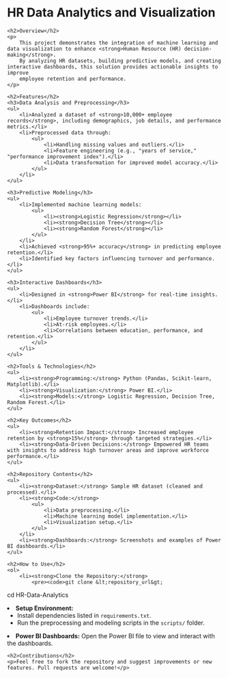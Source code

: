 <!DOCTYPE html>
<html>
<head>
    <title>HR Data Analytics and Visualization</title>
</head>
<body>
    <h1>HR Data Analytics and Visualization</h1>

    <h2>Overview</h2>
    <p>
        This project demonstrates the integration of machine learning and data visualization to enhance <strong>Human Resource (HR) decision-making</strong>. 
        By analyzing HR datasets, building predictive models, and creating interactive dashboards, this solution provides actionable insights to improve 
        employee retention and performance.
    </p>

    <h2>Features</h2>
    <h3>Data Analysis and Preprocessing</h3>
    <ul>
        <li>Analyzed a dataset of <strong>10,000+ employee records</strong>, including demographics, job details, and performance metrics.</li>
        <li>Preprocessed data through:
            <ul>
                <li>Handling missing values and outliers.</li>
                <li>Feature engineering (e.g., "years of service," "performance improvement index").</li>
                <li>Data transformation for improved model accuracy.</li>
            </ul>
        </li>
    </ul>

    <h3>Predictive Modeling</h3>
    <ul>
        <li>Implemented machine learning models:
            <ul>
                <li><strong>Logistic Regression</strong></li>
                <li><strong>Decision Tree</strong></li>
                <li><strong>Random Forest</strong></li>
            </ul>
        </li>
        <li>Achieved <strong>95%+ accuracy</strong> in predicting employee retention.</li>
        <li>Identified key factors influencing turnover and performance.</li>
    </ul>

    <h3>Interactive Dashboards</h3>
    <ul>
        <li>Designed in <strong>Power BI</strong> for real-time insights.</li>
        <li>Dashboards include:
            <ul>
                <li>Employee turnover trends.</li>
                <li>At-risk employees.</li>
                <li>Correlations between education, performance, and retention.</li>
            </ul>
        </li>
    </ul>

    <h2>Tools & Technologies</h2>
    <ul>
        <li><strong>Programming:</strong> Python (Pandas, Scikit-learn, Matplotlib).</li>
        <li><strong>Visualization:</strong> Power BI.</li>
        <li><strong>Models:</strong> Logistic Regression, Decision Tree, Random Forest.</li>
    </ul>

    <h2>Key Outcomes</h2>
    <ul>
        <li><strong>Retention Impact:</strong> Increased employee retention by <strong>15%</strong> through targeted strategies.</li>
        <li><strong>Data-Driven Decisions:</strong> Empowered HR teams with insights to address high turnover areas and improve workforce performance.</li>
    </ul>

    <h2>Repository Contents</h2>
    <ul>
        <li><strong>Dataset:</strong> Sample HR dataset (cleaned and processed).</li>
        <li><strong>Code:</strong>
            <ul>
                <li>Data preprocessing.</li>
                <li>Machine learning model implementation.</li>
                <li>Visualization setup.</li>
            </ul>
        </li>
        <li><strong>Dashboards:</strong> Screenshots and examples of Power BI dashboards.</li>
    </ul>

    <h2>How to Use</h2>
    <ol>
        <li><strong>Clone the Repository:</strong>
            <pre><code>git clone &lt;repository_url&gt;
cd HR-Data-Analytics</code></pre>
        </li>
        <li><strong>Setup Environment:</strong>
            <ul>
                <li>Install dependencies listed in <code>requirements.txt</code>.</li>
                <li>Run the preprocessing and modeling scripts in the <code>scripts/</code> folder.</li>
            </ul>
        </li>
        <li><strong>Power BI Dashboards:</strong> Open the Power BI file to view and interact with the dashboards.</li>
    </ol>

    <h2>Contributions</h2>
    <p>Feel free to fork the repository and suggest improvements or new features. Pull requests are welcome!</p>

   
</body>
</html>
